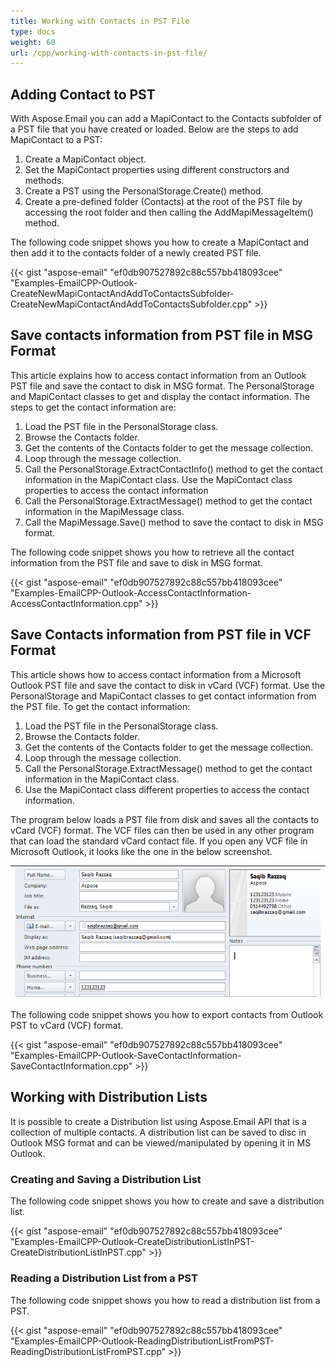 ```yaml
---
title: Working with Contacts in PST File
type: docs
weight: 60
url: /cpp/working-with-contacts-in-pst-file/
---
```


## **Adding Contact to PST**
With Aspose.Email you can add a MapiContact to the Contacts subfolder of a PST file that you have created or loaded. Below are the steps to add MapiContact to a PST:

1. Create a MapiContact object.
1. Set the MapiContact properties using different constructors and methods.
1. Create a PST using the PersonalStorage.Create() method.
1. Create a pre-defined folder (Contacts) at the root of the PST file by accessing the root folder and then calling the AddMapiMessageItem() method.

The following code snippet shows you how to create a MapiContact and then add it to the contacts folder of a newly created PST file.



{{< gist "aspose-email" "ef0db907527892c88c557bb418093cee" "Examples-EmailCPP-Outlook-CreateNewMapiContactAndAddToContactsSubfolder-CreateNewMapiContactAndAddToContactsSubfolder.cpp" >}}
## **Save contacts information from PST file in MSG Format**
This article explains how to access contact information from an Outlook PST file and save the contact to disk in MSG format. The PersonalStorage and MapiContact classes to get and display the contact information. The steps to get the contact information are:

1. Load the PST file in the PersonalStorage class.
1. Browse the Contacts folder.
1. Get the contents of the Contacts folder to get the message collection.
1. Loop through the message collection.
1. Call the PersonalStorage.ExtractContactInfo() method to get the contact information in the MapiContact class. Use the MapiContact class properties to access the contact information
1. Call the PersonalStorage.ExtractMessage() method to get the contact information in the MapiMessage class.
1. Call the MapiMessage.Save() method to save the contact to disk in MSG format.

The following code snippet shows you how to retrieve all the contact information from the PST file and save to disk in MSG format.



{{< gist "aspose-email" "ef0db907527892c88c557bb418093cee" "Examples-EmailCPP-Outlook-AccessContactInformation-AccessContactInformation.cpp" >}}
## **Save Contacts information from PST file in VCF Format**
This article shows how to access contact information from a Microsoft Outlook PST file and save the contact to disk in vCard (VCF) format. Use the PersonalStorage and MapiContact classes to get contact information from the PST file. To get the contact information:

1. Load the PST file in the PersonalStorage class.
1. Browse the Contacts folder.
1. Get the contents of the Contacts folder to get the message collection.
1. Loop through the message collection.
1. Call the PersonalStorage.ExtractMessage() method to get the contact information in the MapiContact class.
1. Use the MapiContact class different properties to access the contact information.

The program below loads a PST file from disk and saves all the contacts to vCard (VCF) format. The VCF files can then be used in any other program that can load the standard vCard contact file. If you open any VCF file in Microsoft Outlook, it looks like the one in the below screenshot.

|![todo:image_alt_text](working-with-contacts-in-pst-file_1.png)|
| :- |
The following code snippet shows you how to export contacts from Outlook PST to vCard (VCF) format.



{{< gist "aspose-email" "ef0db907527892c88c557bb418093cee" "Examples-EmailCPP-Outlook-SaveContactInformation-SaveContactInformation.cpp" >}}
## **Working with Distribution Lists**
It is possible to create a Distribution list using Aspose.Email API that is a collection of multiple contacts. A distribution list can be saved to disc in Outlook MSG format and can be viewed/manipulated by opening it in MS Outlook.
### **Creating and Saving a Distribution List**
The following code snippet shows you how to create and save a distribution list.



{{< gist "aspose-email" "ef0db907527892c88c557bb418093cee" "Examples-EmailCPP-Outlook-CreateDistributionListInPST-CreateDistributionListInPST.cpp" >}}
### **Reading a Distribution List from a PST**
The following code snippet shows you how to read a distribution list from a PST.



{{< gist "aspose-email" "ef0db907527892c88c557bb418093cee" "Examples-EmailCPP-Outlook-ReadingDistributionListFromPST-ReadingDistributionListFromPST.cpp" >}}
